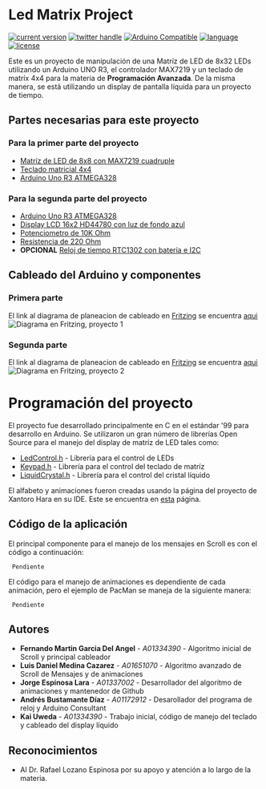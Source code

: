 # Led Matrix Project

<a href="https://paypal.me/a01334390"><img src="https://img.shields.io/badge/paypal-donate-blue.svg?longCache=true&style=flat-square" alt="current version" /></a>
<a href="http://twitter.com/A01334390"><img src="https://img.shields.io/badge/twitter-@A01334390-blue.svg?longCache=true&style=flat-square" alt="twitter handle" /></a>
<a href="https://developer.apple.com/swift"><img src="https://img.shields.io/badge/platform-Arduino-blue.svg" alt="Arduino Compatible" /></a>
<a href="https://en.wikipedia.org/wiki/C99"><img src="https://img.shields.io/badge/language-C99-yellow.svg" alt="language" /></a>
<a href="https://en.wikipedia.org/wiki/MIT_License"><img src="https://img.shields.io/badge/license-MIT-lightgray.svg?longCache=true&style=flat-square" alt="license" /></a>

Este es un proyecto de manipulación de una Matríz de LED de 8x32 LEDs utilizando un Arduino UNO R3, el controlador MAX7219 y un teclado de matríx 4x4 para la materia de **Programación Avanzada**. De la misma manera, se está utilizando un display de pantalla líquida para un proyecto de tiempo.

## Partes necesarias para este proyecto
### Para la primer parte del proyecto
* [Matríz de LED de 8x8 con MAX7219 cuadruple](https://www.taloselectronics.com/products/kit-matriz-led-de-8-8-con-max7219-cuadruple)
* [Teclado matricial 4x4](https://www.taloselectronics.com/products/teclado-matricial-4x4)
* [Arduino Uno R3 ATMEGA328](https://www.taloselectronics.com/pages/search-results-page?q=arduino+uno)

### Para la segunda parte del proyecto

* [Arduino Uno R3 ATMEGA328](https://www.taloselectronics.com/pages/search-results-page?q=arduino+uno)
* [Display LCD 16x2 HD44780 con luz de fondo azul](https://www.taloselectronics.com/products/display-lcd-16x2-hd44780-con-luz-de-fondo-azul)
* [Potenciometro de 10K Ohm](https://www.taloselectronics.com/products/potenciometro-miniatura-sin-switch-de-10-k-ohm)
* [Resistencia de 220 Ohm](https://www.taloselectronics.com/products/paquete-de-resistencias-73-valores-diferentes-1460-piezas)
* **OPCIONAL** [Reloj de tiempo RTC1302 con batería e I2C](https://www.taloselectronics.com/products/reloj-de-tiempo-real-rtc1307-con-bateria-e-i2c)

## Cableado del Arduino y componentes
### Primera parte
El link al diagrama de planeacion de cableado en [Fritzing](http://fritzing.org/home/) se encuentra [aqui](https://s3-us-west-1.amazonaws.com/martntn/sls.fzz)
![Diagrama en Fritzing, proyecto 1](https://s3-us-west-1.amazonaws.com/martntn/sls_bb.png)

### Segunda parte
El link al diagrama de planeacion de cableado en [Fritzing](http://fritzing.org/home/) se encuentra [aqui](https://s3-us-west-1.amazonaws.com/martntn/sls+2.fzz)
![Diagrama en Fritzing, proyecto 2](https://s3-us-west-1.amazonaws.com/martntn/wk_bb.png)


# Programación del proyecto
El proyecto fue desarrollado principalmente en C en el estándar '99 para desarrollo en Arduino. Se utilizaron un gran número de librerías Open Source para el manejo del display de matríz de LED tales como:

* [LedControl.h](http://wayoda.github.io/LedControl/pages/software) - Librería para el control de LEDs
* [Keypad.h](https://playground.arduino.cc/code/keypad) - Librería para el control del teclado de matríz
* [LiquidCrystal.h](https://www.arduino.cc/en/Reference/LiquidCrystal) - Librería para el control del cristal líquido

El alfabeto y animaciones fueron creadas usando la página del proyecto de Xantoro Hara en su IDE. Este se encuentra en [esta](https://xantorohara.github.io/led-matrix-editor/) página.

## Código de la aplicación
El principal componente para el manejo de los mensajes en Scroll es con el código a continuación:
```
 Pendiente
```

El código para el manejo de animaciones es dependiente de cada animación, pero el ejemplo de PacMan se maneja de la siguiente manera:
```
 Pendiente
```


## Autores

* **Fernando Martin Garcia Del Angel** - *A01334390* - Algoritmo inicial de Scroll y principal cableador
* **Luis Daniel Medina Cazarez** - *A01651070* - Algoritmo avanzado de Scroll de Mensajes y de animaciones
* **Jorge Espinosa Lara** - *A01337002* - Desarrollador del algoritmo de animaciones y mantenedor de Github
* **Andrés Bustamante Díaz** - *A01172912* - Desarollador del programa de reloj y Arduino Consultant
* **Kai Uweda** - *A01334390* - Trabajo inicial, código de manejo del teclado y cableado del display líquido

## Reconocimientos

* Al Dr. Rafael Lozano Espinosa por su apoyo y atención a lo largo de la materia.
